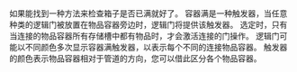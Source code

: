 <lore>
如果能找到一种方法来检查箱子是否已满就好了。
</lore>
<no_lore>
容器满是一种触发器，当任意种类的逻辑门被放置在物品容器旁边时，逻辑门将提供该触发器。
</no_lore>

<chapter name="需求"/>
选定时，只有当连接的物品容器所有存储槽中都有物品时，才会激活连接的门操作。

<chapter name="触发器方向"/>
逻辑门可能以不同颜色多次显示容器满触发器，以表示每个不同的连接物品容器。
触发器的颜色表示物品容器相对于管道的方向，您可以借此区分各个物品容器。

